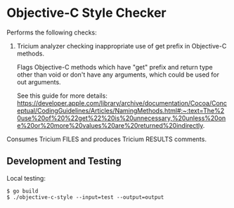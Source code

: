 # Objective-C Style Checker

Performs the following checks:

1. Tricium analyzer checking inappropriate use of get prefix in Objective-C
   methods.

   Flags Objective-C methods which have "get" prefix and return type other than
   void or don't have any arguments, which could be used for out arguments.

   See this guide for more details:
   https://developer.apple.com/library/archive/documentation/Cocoa/Conceptual/CodingGuidelines/Articles/NamingMethods.html#:~:text=The%20use%20of%20%22get%22%20is%20unnecessary,%20unless%20one%20or%20more%20values%20are%20returned%20indirectly.

Consumes Tricium FILES and produces Tricium RESULTS comments.

## Development and Testing

Local testing:

```
$ go build
$ ./objective-c-style --input=test --output=output
```
